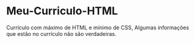 # Meu-Curriculo-HTML
Currículo com máximo de HTML e mínimo de CSS, Algumas informações que estão no currículo não são verdadeiras.
